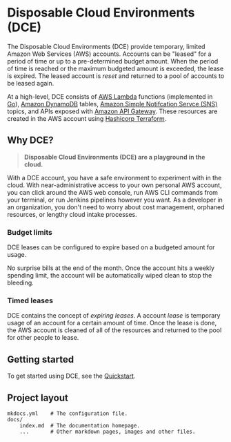 # Disposable Cloud Environments (DCE)

The Disposable Cloud Environments (DCE) provide temporary,
limited Amazon Web Services (AWS) accounts. Accounts can be "leased" for a
period of time or up to a pre-determined budget amount. When the period of
time is reached or the maximum budgeted amount is exceeded, the lease is
expired. The leased account is _reset_ and returned to a pool of accounts
to be leased again.

At a high-level, DCE consists of [AWS Lambda](https://aws.amazon.com/lambda/) functions (implemented in [Go](https://golang.org/)), 
[Amazon DynamoDB](https://aws.amazon.com/dynamodb/) tables, 
[Amazon Simple Notifcation Servce (SNS)](https://aws.amazon.com/sns/) topics,
and APIs exposed with [Amazon API Gateway](https://aws.amazon.com/api-gateway/). 
These resources are created in the AWS account using [Hashicorp Terraform](https://www.terraform.io/).

## Why DCE?

> **Disposable Cloud Environments (DCE) are a playground in the cloud.**

With a DCE account, you have a safe environment to experiment with in the
cloud. With near-administrative access to your own personal AWS account, you
can click around the AWS web console, run AWS CLI commands from your terminal,
or run Jenkins pipelines however you want. As a developer in an organization,
you don't need to worry about cost management, orphaned resources, or lengthy
cloud intake processes.

### Budget limits

DCE leases can be configured to expire based on a budgeted amount for usage. 

No surprise bills at the end of the month. Once the account hits a weekly 
spending limit, the account will be automatically wiped clean to stop the bleeding.

### Timed leases

DCE contains the concept of _expiring leases_. A account _lease_ is temporary
usage of an account for a certain amount of time. Once the lease is done,
the AWS account is cleaned of all of the resources and returned to the pool
for other people to lease.

## Getting started

To get started using DCE, see the [Quickstart](/quickstart).

## Project layout

    mkdocs.yml    # The configuration file.
    docs/
        index.md  # The documentation homepage.
        ...       # Other markdown pages, images and other files.
